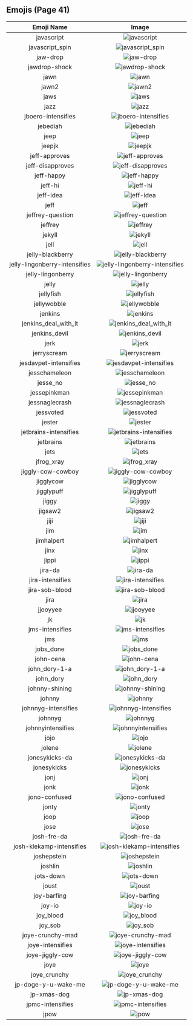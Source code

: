 
  ## Emojis (Page 41)
  |Emoji Name|Image|
  | :-: | :-: |
  |javascript| ![javascript](/output/javascript.png)|
  |javascript_spin| ![javascript_spin](/output/javascript_spin.gif)|
  |jaw-drop| ![jaw-drop](/output/jaw-drop.gif)|
  |jawdrop-shock| ![jawdrop-shock](/output/jawdrop-shock.png)|
  |jawn| ![jawn](/output/jawn.png)|
  |jawn2| ![jawn2](/output/jawn2.png)|
  |jaws| ![jaws](/output/jaws.png)|
  |jazz| ![jazz](/output/jazz.png)|
  |jboero-intensifies| ![jboero-intensifies](/output/jboero-intensifies.gif)|
  |jebediah| ![jebediah](/output/jebediah.png)|
  |jeep| ![jeep](/output/jeep.png)|
  |jeepjk| ![jeepjk](/output/jeepjk.png)|
  |jeff-approves| ![jeff-approves](/output/jeff-approves.png)|
  |jeff-disapproves| ![jeff-disapproves](/output/jeff-disapproves.png)|
  |jeff-happy| ![jeff-happy](/output/jeff-happy.gif)|
  |jeff-hi| ![jeff-hi](/output/jeff-hi.gif)|
  |jeff-idea| ![jeff-idea](/output/jeff-idea.gif)|
  |jeff| ![jeff](/output/jeff.png)|
  |jeffrey-question| ![jeffrey-question](/output/jeffrey-question.gif)|
  |jeffrey| ![jeffrey](/output/jeffrey.gif)|
  |jekyll| ![jekyll](/output/jekyll.png)|
  |jell| ![jell](/output/jell.jpg)|
  |jelly-blackberry| ![jelly-blackberry](/output/jelly-blackberry.png)|
  |jelly-lingonberry-intensifies| ![jelly-lingonberry-intensifies](/output/jelly-lingonberry-intensifies.gif)|
  |jelly-lingonberry| ![jelly-lingonberry](/output/jelly-lingonberry.png)|
  |jelly| ![jelly](/output/jelly.png)|
  |jellyfish| ![jellyfish](/output/jellyfish.png)|
  |jellywobble| ![jellywobble](/output/jellywobble.gif)|
  |jenkins| ![jenkins](/output/jenkins.png)|
  |jenkins_deal_with_it| ![jenkins_deal_with_it](/output/jenkins_deal_with_it.png)|
  |jenkins_devil| ![jenkins_devil](/output/jenkins_devil.png)|
  |jerk| ![jerk](/output/jerk.jpg)|
  |jerryscream| ![jerryscream](/output/jerryscream.png)|
  |jesdavpet-intensifies| ![jesdavpet-intensifies](/output/jesdavpet-intensifies.gif)|
  |jesschameleon| ![jesschameleon](/output/jesschameleon.png)|
  |jesse_no| ![jesse_no](/output/jesse_no.png)|
  |jessepinkman| ![jessepinkman](/output/jessepinkman.png)|
  |jessnaglecrash| ![jessnaglecrash](/output/jessnaglecrash.jpg)|
  |jessvoted| ![jessvoted](/output/jessvoted.png)|
  |jester| ![jester](/output/jester.jpg)|
  |jetbrains-intensifies| ![jetbrains-intensifies](/output/jetbrains-intensifies.gif)|
  |jetbrains| ![jetbrains](/output/jetbrains.png)|
  |jets| ![jets](/output/jets.png)|
  |jfrog_xray| ![jfrog_xray](/output/jfrog_xray.png)|
  |jiggly-cow-cowboy| ![jiggly-cow-cowboy](/output/jiggly-cow-cowboy.gif)|
  |jigglycow| ![jigglycow](/output/jigglycow.gif)|
  |jigglypuff| ![jigglypuff](/output/jigglypuff.png)|
  |jiggy| ![jiggy](/output/jiggy.png)|
  |jigsaw2| ![jigsaw2](/output/jigsaw2.png)|
  |jiji| ![jiji](/output/jiji.png)|
  |jim| ![jim](/output/jim.jpg)|
  |jimhalpert| ![jimhalpert](/output/jimhalpert.png)|
  |jinx| ![jinx](/output/jinx.png)|
  |jippi| ![jippi](/output/jippi.jpg)|
  |jira-da| ![jira-da](/output/jira-da.png)|
  |jira-intensifies| ![jira-intensifies](/output/jira-intensifies.gif)|
  |jira-sob-blood| ![jira-sob-blood](/output/jira-sob-blood.png)|
  |jira| ![jira](/output/jira.png)|
  |jjooyyee| ![jjooyyee](/output/jjooyyee.png)|
  |jk| ![jk](/output/jk.png)|
  |jms-intensifies| ![jms-intensifies](/output/jms-intensifies.gif)|
  |jms| ![jms](/output/jms.png)|
  |jobs_done| ![jobs_done](/output/jobs_done.jpg)|
  |john-cena| ![john-cena](/output/john-cena.png)|
  |john_dory-1-a| ![john_dory-1-a](/output/john_dory-1-a.jpg)|
  |john_dory| ![john_dory](/output/john_dory.jpg)|
  |johnny-shining| ![johnny-shining](/output/johnny-shining.png)|
  |johnny| ![johnny](/output/johnny.png)|
  |johnnyg-intensifies| ![johnnyg-intensifies](/output/johnnyg-intensifies.gif)|
  |johnnyg| ![johnnyg](/output/johnnyg.png)|
  |johnnyintensifies| ![johnnyintensifies](/output/johnnyintensifies.gif)|
  |jojo| ![jojo](/output/jojo.png)|
  |jolene| ![jolene](/output/jolene.png)|
  |jonesykicks-da| ![jonesykicks-da](/output/jonesykicks-da.png)|
  |jonesykicks| ![jonesykicks](/output/jonesykicks.png)|
  |jonj| ![jonj](/output/jonj.png)|
  |jonk| ![jonk](/output/jonk.png)|
  |jono-confused| ![jono-confused](/output/jono-confused.png)|
  |jonty| ![jonty](/output/jonty.jpg)|
  |joop| ![joop](/output/joop.jpg)|
  |jose| ![jose](/output/jose.png)|
  |josh-fre-da| ![josh-fre-da](/output/josh-fre-da.png)|
  |josh-klekamp-intensifies| ![josh-klekamp-intensifies](/output/josh-klekamp-intensifies.gif)|
  |joshepstein| ![joshepstein](/output/joshepstein.png)|
  |joshlin| ![joshlin](/output/joshlin.png)|
  |jots-down| ![jots-down](/output/jots-down.gif)|
  |joust| ![joust](/output/joust.png)|
  |joy-barfing| ![joy-barfing](/output/joy-barfing.png)|
  |joy-io| ![joy-io](/output/joy-io.png)|
  |joy_blood| ![joy_blood](/output/joy_blood.png)|
  |joy_sob| ![joy_sob](/output/joy_sob.png)|
  |joye-crunchy-mad| ![joye-crunchy-mad](/output/joye-crunchy-mad.png)|
  |joye-intensifies| ![joye-intensifies](/output/joye-intensifies.gif)|
  |joye-jiggly-cow| ![joye-jiggly-cow](/output/joye-jiggly-cow.gif)|
  |joye| ![joye](/output/joye.png)|
  |joye_crunchy| ![joye_crunchy](/output/joye_crunchy.png)|
  |jp-doge-y-u-wake-me| ![jp-doge-y-u-wake-me](/output/jp-doge-y-u-wake-me.png)|
  |jp-xmas-dog| ![jp-xmas-dog](/output/jp-xmas-dog.png)|
  |jpmc-intensifies| ![jpmc-intensifies](/output/jpmc-intensifies.gif)|
  |jpow| ![jpow](/output/jpow.jpg)|
  